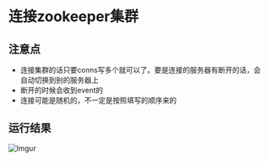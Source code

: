 # 连接zookeeper集群

## 注意点
 - 连接集群的话只要conns写多个就可以了。要是连接的服务器有断开的话，会自动切换到别的服务器上
 - 断开的时候会收到event的
 - 连接可能是随机的，不一定是按照填写的顺序来的

## 运行结果
![Imgur](https://i.imgur.com/GglLnKn.png)